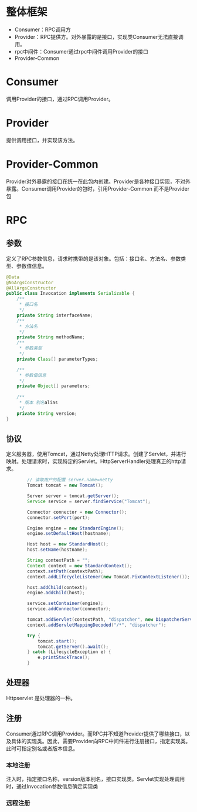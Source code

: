 # 整体框架



- Consumer：RPC调用方
- Provider：RPC提供方。对外暴露的是接口，实现类Consumer无法直接调用。
- rpc中间件：Consumer通过rpc中间件调用Provider的接口
- Provider-Common



# Consumer

调用Provider的接口，通过RPC调用Provider。



# Provider

提供调用接口，并实现该方法。



# Provider-Common

Provider对外暴露的接口在统一在此包内创建。Provider是各种接口实现，不对外暴露。Consumer调用Provider的包时，引用Provider-Common 而不是Provider包





# RPC

## 参数

定义了RPC参数信息，请求时携带的是该对象。包括：接口名、方法名、参数类型、参数值信息。

```java
@Data
@NoArgsConstructor
@AllArgsConstructor
public class Invocation implements Serializable {
    /**
     * 接口名
     */
    private String interfaceName;
    /**
     * 方法名
     */
    private String methodName;
    /**
     * 参数类型
     */
    private Class[] parameterTypes;

    /**
     * 参数值信息
     */
    private Object[] parameters;
    
    /**
     * 版本 别名alias
     */
    private String version;
}
```

## 协议

定义服务器，使用Tomcat，通过Netty处理HTTP请求。创建了Servlet，并进行映射。处理请求时，实现特定的Servlet。HttpServerHandler处理真正的http请求。

```java
        // 读取用户的配置 server.name=netty
        Tomcat tomcat = new Tomcat();

        Server server = tomcat.getServer();
        Service service = server.findService("Tomcat");

        Connector connector = new Connector();
        connector.setPort(port);

        Engine engine = new StandardEngine();
        engine.setDefaultHost(hostname);

        Host host = new StandardHost();
        host.setName(hostname);

        String contextPath = "";
        Context context = new StandardContext();
        context.setPath(contextPath);
        context.addLifecycleListener(new Tomcat.FixContextListener());

        host.addChild(context);
        engine.addChild(host);

        service.setContainer(engine);
        service.addConnector(connector);

        tomcat.addServlet(contextPath, "dispatcher", new DispatcherServlet());
        context.addServletMappingDecoded("/*", "dispatcher");

        try {
            tomcat.start();
            tomcat.getServer().await();
        } catch (LifecycleException e) {
            e.printStackTrace();
        }

```

## 处理器

Httpservlet 是处理器的一种。







## 注册

Consumer通过RPC调用Provider。而RPC并不知道Provider提供了哪些接口，以及具体的实现类。因此，需要Provider向RPC中间件进行注册接口，指定实现类。此时可指定别名或者版本信息。

### 本地注册

注入时，指定接口名称，version版本别名，接口实现类。Servlet实现处理调用时，通过Invocation参数信息确定实现类











### 远程注册